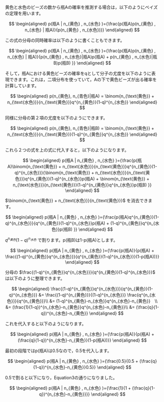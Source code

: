 黄色と水色のビーズの数から瓶Aの確率を推測する場合は，以下のようにベイズの定理を用います。

$$
\begin{aligned}
p(瓶A | n_{黄色} , n_{水色} )={\frac{p(瓶A)p(n_{黄色} , n_{水色} | 瓶A)}{p(n_{黄色} , n_{水色})}} 
\end{aligned}
$$

この式の分母の同時確率は以下のように書くこともできます。

$$
\begin{aligned}
p(瓶A | n_{黄色} , n_{水色} )={\frac{p(瓶A)p(n_{黄色} , n_{水色} | 瓶A)}{p(n_{黄色} , n_{水色}|瓶A)p(瓶A) + p(n_{黄色} , n_{水色}|瓶B)p(瓶B) }} 
\end{aligned}
$$

そして，瓶Aにおける黄色ビーズの確率をqとして分子の尤度を以下のように表現できます。これは，二項分布を使っていて，Aの下で黄色ビーズが出る確率を計算しています。

$$
\begin{aligned}
p(n_{黄色}, n_{青色}|瓶A) = \binom{n_{\text{黄色}} + n_{\text{水色}}}{n_{\text{黄色}}}q^{n_{黄色}}(1-q)^{n_{水色}}
\end{aligned}
$$

同様に分母の第２項の尤度を以下のようにできます。

$$
\begin{aligned}
p(n_{黄色}, n_{青色}|瓶B) = \binom{n_{\text{黄色}} + n_{\text{水色}}}{n_{\text{黄色}}}(1-q)^{n_{黄色}}q^{n_{水色}}
\end{aligned}
$$

これら２つの式を上の式に代入すると，以下のようになります。

$$
\begin{aligned}
p(瓶A | n_{黄色} , n_{水色} )={\frac{p(瓶A)\binom{n_{\text{黄色}} + n_{\text{水色}}}{n_{\text{黄色}}}q^{n_{黄色}}(1-q)^{n_{水色}}}{\binom{n_{\text{黄色}} + n_{\text{水色}}}{n_{\text{黄色}}}q^{n_{黄色}}(1-q)^{n_{水色}}p(瓶A) + \binom{n_{\text{黄色}} + n_{\text{水色}}}{n_{\text{黄色}}}(1-q)^{n_{黄色}}q^{n_{水色}}p(瓶B) }} 
\end{aligned}
$$

$\binom{n_{\text{黄色}} + n_{\text{水色}}}{n_{\text{黄色}}}$ を消去できます。

$$
\begin{aligned}
p(瓶A | n_{黄色} , n_{水色} )={\frac{p(瓶A)q^{n_{黄色}}(1-q)^{n_{水色}}}{q^{n_{黄色}}(1-q)^{n_{水色}}p(瓶A) + (1-q)^{n_{黄色}}q^{n_{水色}}p(瓶B) }} 
\end{aligned}
$$

$q^{n_{黄色}}(1-q)^{n_{水色}}$ で割ります。p(瓶B)は1-p(瓶A)とします。

$$
\begin{aligned}
p(瓶A | n_{黄色} , n_{水色} )={\frac{p(瓶A)}{p(瓶A) + \frac{(1-q)^{n_{黄色}}q^{n_{水色}}}{q^{n_{黄色}}(1-q)^{n_{水色}}}(1-p(瓶A))}} 
\end{aligned}
$$

分母の $\frac{(1-q)^{n_{黄色}}q^{n_{水色}}}{q^{n_{黄色}}(1-q)^{n_{水色}}}$ は以下のように整理できます。

$$
\begin{aligned}
\frac{(1-q)^{n_{黄色}}q^{n_{水色}}}{q^{n_{黄色}}(1-q)^{n_{水色}}} &= \frac{(1-q)^{n_{黄色}}}{(1-q)^{n_{水色}}} \frac{q^{n_{水色}}}{q^{n_{黄色}}}\\
&= (1-q)^{n_{黄色}-n_{水色}}q^{n_{水色}-n_{黄色}}　\\
&= (\frac{1}{1-q})^{n_{水色}-n_{黄色}}q^{n_{水色}-n_{黄色}}\\
&= (\frac{q}{1-q})^{n_{水色}-n_{黄色}}
\end{aligned}
$$

これを代入すると以下のようになります。

$$
\begin{aligned}
p(瓶A | n_{黄色} , n_{水色} )={\frac{p(瓶A)}{p(瓶A) + (\frac{q}{1-q})^{n_{水色}-n_{黄色}}(1-p(瓶A))}} 
\end{aligned}
$$

最初の段階ではp(瓶A)は0.5なので，0.5を代入します。

$$
\begin{aligned}
p(瓶A | n_{黄色} , n_{水色} )={\frac{0.5}{0.5 + (\frac{q}{1-q})^{n_{水色}-n_{黄色}}0.5}} 
\end{aligned}
$$

0.5で割ると以下になり，Equation3の通りになりました。

$$
\begin{aligned}
p(瓶A | n_{黄色} , n_{水色} )={\frac{1}{1 + (\frac{q}{1-q})^{n_{水色}-n_{黄色}}}} 
\end{aligned}
$$